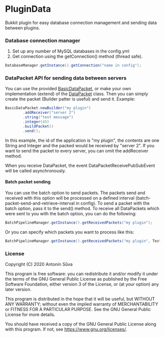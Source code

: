 # PluginData
Bukkit plugin for easy database connection management and sending data between plugins.

### Database connection manager
1. Set up any number of MySQL databases in the config.yml
2. Get connection using the getConnection() method (thread safe).
```java
DatabaseManager.getInstance().getConnection("name in config");
```

### DataPacket API for sending data between servers
You can use the provided [BasicDataPacket](https://github.com/Tonysp/PluginData/blob/master/src/main/java/dev/tonysp/plugindata/data/packets/BasicDataPacket.java), or make your own implementation (extend) of the [DataPacket](https://github.com/Tonysp/PluginData/blob/master/src/main/java/dev/tonysp/plugindata/data/packets/DataPacket.java) class.
Then you can simply create the packet (Builder patter is useful) and send it.
Example:
```java
BasicDataPacket.newBuilder("my plugin")
        .addReceiver("server 2")
        .string("test message")
        .integer(45)
        .buildPacket()
        .send();
```
In this example, the id of the application is "my plugin", the contents are one String and Integer and the packed would be received by "server 2".
If you want to send the packet to every server, you can omit the addReceiver method.

When you receive DataPacket, the event DataPacketReceivePubSubEvent will be called asynchronously.

#### Batch packet sending
You can use the batch option to send packets. The packets send and received with this option will be processed on a defined interval (batch-packet-send-and-retrieve-interval in config). To send a packet with the batch option, pass it to the send() method.
To receive all DataPackets which were sent to you with the batch option, you can do the following:
```java
BatchPipelineManager.getInstance().getReceivedPackets("my plugin");
```
Or you can specify which packets you want to process like this:
```java
BatchPipelineManager.getInstance().getReceivedPackets("my plugin", TestDataPacket.class);
```


### License
Copyright (C) 2020 Antonín Sůva

This program is free software: you can redistribute it and/or modify it under the terms of the GNU General Public License as published by the Free Software Foundation, either version 3 of the License, or (at your option) any later version.

This program is distributed in the hope that it will be useful, but WITHOUT ANY WARRANTY; without even the implied warranty of MERCHANTABILITY or FITNESS FOR A PARTICULAR PURPOSE. See the GNU General Public License for more details.

You should have received a copy of the GNU General Public License along with this program. If not, see <https://www.gnu.org/licenses/>. 
